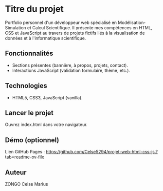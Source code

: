 # Titre du projet

Portfolio personnel d'un développeur web spécialisé en Modélisation-Simulation et Calcul
Scientifique. Il présente mes compétences en HTML, CSS et JavaScript au travers de projets
fictifs liés à la visualisation de données et à l'informatique scientifique.

## Fonctionnalités

- Sections présentes (bannière, à propos, projets, contact).
- Interactions JavaScript (validation formulaire, thème, etc.).

## Technologies

- HTML5, CSS3, JavaScript (vanilla).

## Lancer le projet

Ouvrez index.html dans votre navigateur.

## Démo (optionnel)

Lien GitHub Pages : https://github.com/Celse5294/projet-web-html-css-js.?tab=readme-ov-file

## Auteur

ZONGO Celse Marius
